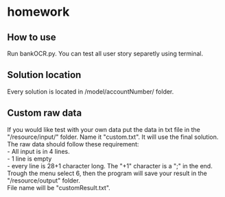 # homework

## How to use

Run bankOCR.py. You can test all user story separetly using terminal.

## Solution location
  Every solution is located in /model/accountNumber/ folder.
  
## Custom raw data
  If you would like test with your own data put the data in txt file in the "/resource/input/" folder. Name it "custom.txt". It will use the final solution.<br/>
  The raw data should follow these requirement:<br/>
    - All input is in 4 lines.<br/>
    - 1 line is empty<br/>
    - every line is 28+1 character long. The "+1" character is a ";" in the end.<br/>
  Trough the menu select 6, then the program will save your result in the "/resource/output" folder.<br/>
  File name will be "customResult.txt".<br/>
